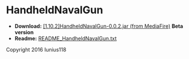 # HandheldNavalGun

+ **Download:** [[1.10.2]HandheldNavalGun-0.0.2.jar (from MediaFire)](http://www.mediafire.com/file/73ls647lrd511qp/%5B1.10.2%5DHandheldNavalGun-0.0.2.jar) **Beta version**
+ **Readme:** [README_HandheldNavalGun.txt](https://github.com/Iunius118/HandheldNavalGun/tree/master/src/main/resources/README_HandheldNavalGun.txt)

Copyright 2016 Iunius118
